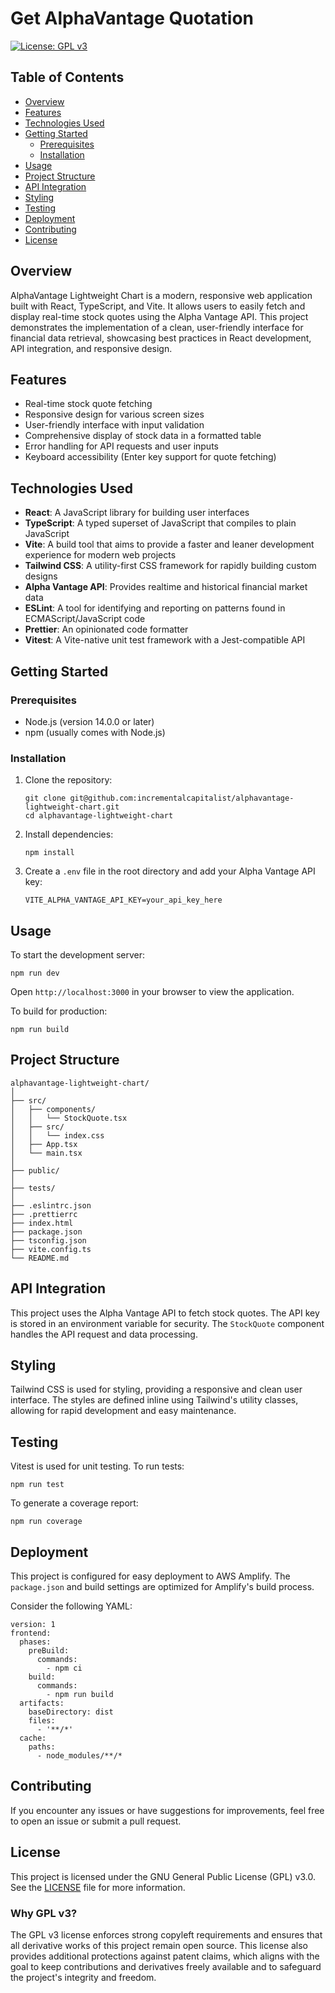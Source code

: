 # Get AlphaVantage Quotation

[![License: GPL v3](https://img.shields.io/badge/License-GPLv3-blue.svg)](https://www.gnu.org/licenses/gpl-3.0) 

## Table of Contents
- [Overview](#overview)
- [Features](#features)
- [Technologies Used](#technologies-used)
- [Getting Started](#getting-started)
  - [Prerequisites](#prerequisites)
  - [Installation](#installation)
- [Usage](#usage)
- [Project Structure](#project-structure)
- [API Integration](#api-integration)
- [Styling](#styling)
- [Testing](#testing)
- [Deployment](#deployment)
- [Contributing](#contributing)
- [License](#license)

## Overview

AlphaVantage Lightweight Chart is a modern, responsive web application built with React, TypeScript, and Vite. It allows users to easily fetch and display real-time stock quotes using the Alpha Vantage API. This project demonstrates the implementation of a clean, user-friendly interface for financial data retrieval, showcasing best practices in React development, API integration, and responsive design.

## Features

- Real-time stock quote fetching
- Responsive design for various screen sizes
- User-friendly interface with input validation
- Comprehensive display of stock data in a formatted table
- Error handling for API requests and user inputs
- Keyboard accessibility (Enter key support for quote fetching)

## Technologies Used

- **React**: A JavaScript library for building user interfaces
- **TypeScript**: A typed superset of JavaScript that compiles to plain JavaScript
- **Vite**: A build tool that aims to provide a faster and leaner development experience for modern web projects
- **Tailwind CSS**: A utility-first CSS framework for rapidly building custom designs
- **Alpha Vantage API**: Provides realtime and historical financial market data
- **ESLint**: A tool for identifying and reporting on patterns found in ECMAScript/JavaScript code
- **Prettier**: An opinionated code formatter
- **Vitest**: A Vite-native unit test framework with a Jest-compatible API

## Getting Started

### Prerequisites

- Node.js (version 14.0.0 or later)
- npm (usually comes with Node.js)

### Installation

1. Clone the repository:
   ```
   git clone git@github.com:incrementalcapitalist/alphavantage-lightweight-chart.git
   cd alphavantage-lightweight-chart
   ```

2. Install dependencies:
   ```
   npm install
   ```

3. Create a `.env` file in the root directory and add your Alpha Vantage API key:
   ```
   VITE_ALPHA_VANTAGE_API_KEY=your_api_key_here
   ```

## Usage

To start the development server:

```
npm run dev
```

Open `http://localhost:3000` in your browser to view the application.

To build for production:

```
npm run build
```

## Project Structure

```
alphavantage-lightweight-chart/
│
├── src/
│   ├── components/
│   │   └── StockQuote.tsx
│   ├── src/
│   │   └── index.css
│   ├── App.tsx
│   └── main.tsx
│
├── public/
│
├── tests/
│
├── .eslintrc.json
├── .prettierrc
├── index.html
├── package.json
├── tsconfig.json
├── vite.config.ts
└── README.md
```

## API Integration

This project uses the Alpha Vantage API to fetch stock quotes. The API key is stored in an environment variable for security. The `StockQuote` component handles the API request and data processing.

## Styling

Tailwind CSS is used for styling, providing a responsive and clean user interface. The styles are defined inline using Tailwind's utility classes, allowing for rapid development and easy maintenance.

## Testing

Vitest is used for unit testing. To run tests:

```
npm run test
```

To generate a coverage report:

```
npm run coverage
```

## Deployment

This project is configured for easy deployment to AWS Amplify. The `package.json` and build settings are optimized for Amplify's build process.

Consider the following YAML:

```
version: 1
frontend:
  phases:
    preBuild:
      commands:
        - npm ci
    build:
      commands:
        - npm run build
  artifacts:
    baseDirectory: dist
    files:
      - '**/*'
  cache:
    paths:
      - node_modules/**/*
```

## Contributing

If you encounter any issues or have suggestions for improvements, feel free to open an issue or submit a pull request.

## License

This project is licensed under the GNU General Public License (GPL) v3.0. See the [LICENSE](LICENSE) file for more information.

### Why GPL v3?

The GPL v3 license enforces strong copyleft requirements and ensures that all derivative works of this project remain open source. This license also provides additional protections against patent claims, which aligns with the goal to keep contributions and derivatives freely available and to safeguard the project's integrity and freedom.